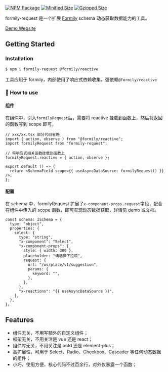 [![NPM Package](https://img.shields.io/npm/v/formily-request.svg)](https://www.npmjs.org/package/formily-request)
[![Minified Size](https://img.shields.io/bundlephobia/min/formily-request.svg?label=minified)](https://bundlephobia.com/result?p=formily-request)
[![Gzipped Size](https://img.shields.io/bundlephobia/minzip/formily-request.svg?label=gzipped)](https://bundlephobia.com/result?p=formily-request)

formily-request 是一个扩展 [Formily](https://formilyjs.org/) schema 动态获取数据能力的工具。

[Demo Website](https://007sair.github.io/formily-request/)

## Getting Started

### Installation

```sh
$ npm i formily-request @formily/reactive
```

工具应用于 formily，内部使用了响应式依赖收集，强依赖`@formily/reactive`

### 🚀 How to use

#### 组件

在组件中，引入`formilyRequest`后，需要将 reactive 挂载到函数上，然后将返回的函数写到 scope 即可。

```tsx
// xxx/xx.tsx 部分代码省略
import { action, observe } from "@formily/reactive";
import formilyRequest from "formily-request";

// 将响应式相关函数挂载到函数上
formilyRequest.reactive = { action, observe };

export default () => {
  return <SchemaField scope={{ useAsyncDataSource: formilyRequest() }} />;
};
```

#### 配置

在 schema 中，formilyRequest 扩展了`x-component-props.request`字段，配合在组件中传入的 scope 函数，即可实现动态数据获取，详情见 demo 或文档。

```tsx
const schema: ISchema = {
  type: "object",
  properties: {
    select: {
      type: "string",
      "x-component": "Select",
      "x-component-props": {
        style: { width: 300 },
        placeholder: "请选择下拉项",
        request: {
          url: "/ws/place/v1/suggestion",
          params: {
            keyword: "",
          },
        },
      },
      "x-reactions": "{{ useAsyncDataSource }}",
    },
  },
};
```

## Features

- 组件无关，不用写额外的自定义组件；
- 框架无关，不用关注是 vue 还是 react；
- 组件库无关，不用关注是 antd 还是 element-plus；
- 高扩展性，可用于 Select、Radio、Checkbox、Cascader 等任何动态数据的组件；
- 小巧、使用方便，核心代码不过百余行，对外仅暴露一个函数；
